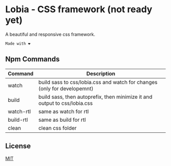 # Lobia - CSS framework (not ready yet)

A beautiful and responsive css framework. 
```
Made with ❤️
```



## Npm Commands
Command | Description
--- | ---
watch   | build sass to css/lobia.css and watch for changes (only for developemnt)
build   | build sass, then autoprefix, then minimize it and output to css/lobia.css
watch-rtl   | same as watch for rtl 
build-rtl   | same as build for rtl 
clean   | clean css folder 

## License

[MIT](http://vjpr.mit-license.org)
